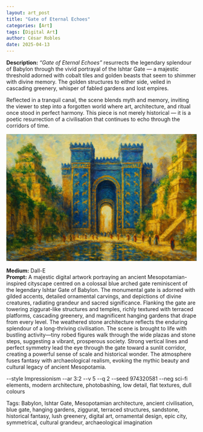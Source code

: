 ```yaml
---
layout: art_post
title: "Gate of Eternal Echoes"
categories: [Art]
tags: [Digital Art]
author: César Robles
date: 2025-04-13
---
```

**Description:** *“Gate of Eternal Echoes”* resurrects the legendary splendour of Babylon through the vivid portrayal of the Ishtar Gate — a majestic threshold adorned with cobalt tiles and golden beasts that seem to shimmer with divine memory. The golden structures to either side, veiled in cascading greenery, whisper of fabled gardens and lost empires.

Reflected in a tranquil canal, the scene blends myth and memory, inviting the viewer to step into a forgotten world where art, architecture, and ritual once stood in perfect harmony. This piece is not merely historical — it is a poetic resurrection of a civilisation that continues to echo through the corridors of time.

![Gate of Eternal Echoes](/imag/digital_art/gate_of_eternal_echoes.jpg)

**Medium:** Dall-E\
**Prompt:** A majestic digital artwork portraying an ancient Mesopotamian-inspired cityscape centred on a colossal blue arched gate reminiscent of the legendary Ishtar Gate of Babylon. The monumental gate is adorned with gilded accents, detailed ornamental carvings, and depictions of divine creatures, radiating grandeur and sacred significance. Flanking the gate are towering ziggurat-like structures and temples, richly textured with terraced platforms, cascading greenery, and magnificent hanging gardens that drape from every level. The weathered stone architecture reflects the enduring splendour of a long-thriving civilisation. The scene is brought to life with bustling activity—tiny robed figures walk through the wide plazas and stone steps, suggesting a vibrant, prosperous society. Strong vertical lines and perfect symmetry lead the eye through the gate toward a sunlit corridor, creating a powerful sense of scale and historical wonder. The atmosphere fuses fantasy with archaeological realism, evoking the mythic beauty and cultural legacy of ancient Mesopotamia.

--style Impressionism --ar 3:2 --v 5 --q 2 --seed 974320581 --neg sci-fi elements, modern architecture, photobashing, low detail, flat textures, dull colours

Tags: Babylon, Ishtar Gate, Mesopotamian architecture, ancient civilisation, blue gate, hanging gardens, ziggurat, terraced structures, sandstone, historical fantasy, lush greenery, digital art, ornamental design, epic city, symmetrical, cultural grandeur, archaeological imagination
